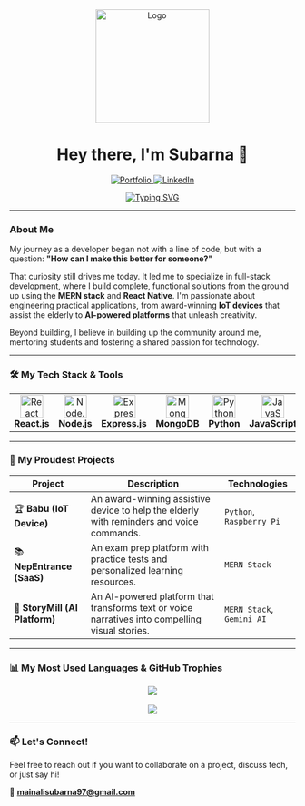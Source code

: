 <!-- Animated Header -->
<div align="center">
  <a href="https://github.com/mainalisubarna">
    <img src="https://media.giphy.com/media/TEnXkcsHrP4YedBhlJ/giphy.gif" alt="Logo" width="200"/>
  </a>
  <h1>Hey there, I'm Subarna 👋</h1>
  <p>
    <a href="https://subarnamainali.com.np/" target="_blank">
      <img src="https://img.shields.io/badge/Portfolio-000000?style=for-the-badge&logo=About.me&logoColor=white" alt="Portfolio">
    </a>
    <a href="https://www.linkedin.com/in/subarna-mainali/" target="_blank">
      <img src="https://img.shields.io/badge/LinkedIn-0A66C2?style=for-the-badge&logo=linkedin&logoColor=white" alt="LinkedIn">
    </a>
  </p>
</div>

<!-- Dynamic Typing Animation -->
<div align="center">
  <a href="https://github.com/mainalisubarna">
    <img src="https://readme-typing-svg.herokuapp.com?font=Fira+Code&size=22&pause=1000&color=33FF33&center=true&width=435&lines=Full-Stack+Developer;IoT+%26+Robotics+Innovator;AI+%26+ML+Enthusiast;Building+Solutions+that+Matter" alt="Typing SVG" />
  </a>
</div>

---

### About Me

My journey as a developer began not with a line of code, but with a question: **"How can I make this better for someone?"**

That curiosity still drives me today. It led me to specialize in full-stack development, where I build complete, functional solutions from the ground up using the **MERN stack** and **React Native**. I'm passionate about engineering practical applications, from award-winning **IoT devices** that assist the elderly to **AI-powered platforms** that unleash creativity.

Beyond building, I believe in building up the community around me, mentoring students and fostering a shared passion for technology.

---

### 🛠️ My Tech Stack & Tools

<table>
  <tr>
    <td align="center" width="120"><img src="https://cdn.jsdelivr.net/gh/devicons/devicon/icons/react/react-original.svg" height="40" alt="React"><br><strong>React.js</strong></td>
    <td align="center" width="120"><img src="https://cdn.jsdelivr.net/gh/devicons/devicon/icons/nodejs/nodejs-original.svg" height="40" alt="Node.js"><br><strong>Node.js</strong></td>
    <td align="center" width="120"><img src="https://cdn.jsdelivr.net/gh/devicons/devicon/icons/express/express-original.svg" height="40" alt="Express"><br><strong>Express.js</strong></td>
    <td align="center" width="120"><img src="https://cdn.jsdelivr.net/gh/devicons/devicon/icons/mongodb/mongodb-original.svg" height="40" alt="MongoDB"><br><strong>MongoDB</strong></td>
    <td align="center" width="120"><img src="https://cdn.jsdelivr.net/gh/devicons/devicon/icons/python/python-original.svg" height="40" alt="Python"><br><strong>Python</strong></td>
    <td align="center" width="120"><img src="https://cdn.jsdelivr.net/gh/devicons/devicon/icons/javascript/javascript-original.svg" height="40" alt="JavaScript"><br><strong>JavaScript</strong></td>
  </tr>
</table>

---

### 🚀 My Proudest Projects

| Project | Description | Technologies |
|---|---|---|
| 🏆 **Babu (IoT Device)** | An award-winning assistive device to help the elderly with reminders and voice commands. | `Python`, `Raspberry Pi` |
| 📚 **NepEntrance (SaaS)** | An exam prep platform with practice tests and personalized learning resources. | `MERN Stack` |
| 🤖 **StoryMill (AI Platform)** | An AI-powered platform that transforms text or voice narratives into compelling visual stories. | `MERN Stack`, `Gemini AI`|

---

### 📊 My Most Used Languages & GitHub Trophies

<div align="center">
  <a href="https://github.com/mainalisubarna">
    <img align="center" src="https://github-readme-stats.vercel.app/api/top-langs/?username=mainalisubarna&layout=compact&theme=dracula&hide_border=true&langs_count=8" />
  </a>
  <br><br>
  <a href="https://github.com/ryo-ma/github-profile-trophy">
    <img align="center" src="https://github-profile-trophy.vercel.app/?username=mainalisubarna&theme=dracula&no-frame=true&no-bg=true&margin-w=4" />
  </a>
</div>

---

### 📫 Let's Connect!

Feel free to reach out if you want to collaborate on a project, discuss tech, or just say hi!

📧 **mainalisubarna97@gmail.com**
